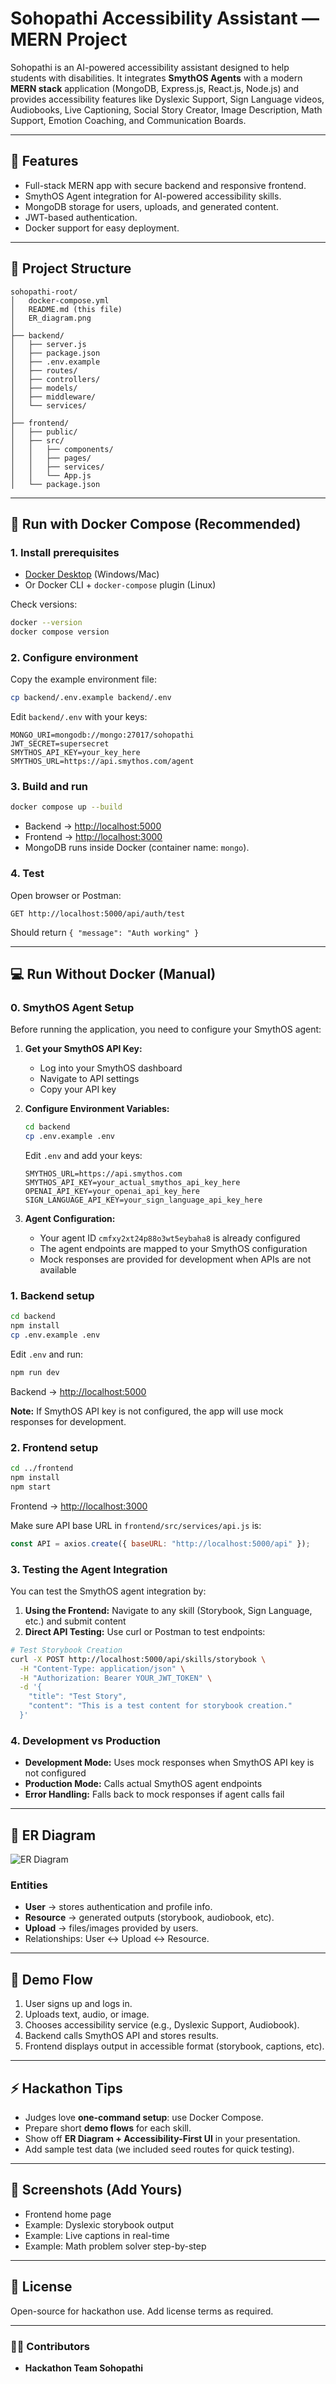 # Sohopathi Accessibility Assistant — MERN Project

Sohopathi is an AI-powered accessibility assistant designed to help students with disabilities. It integrates **SmythOS Agents** with a modern **MERN stack** application (MongoDB, Express.js, React.js, Node.js) and provides accessibility features like Dyslexic Support, Sign Language videos, Audiobooks, Live Captioning, Social Story Creator, Image Description, Math Support, Emotion Coaching, and Communication Boards.

---

## 🚀 Features

* Full-stack MERN app with secure backend and responsive frontend.
* SmythOS Agent integration for AI-powered accessibility skills.
* MongoDB storage for users, uploads, and generated content.
* JWT-based authentication.
* Docker support for easy deployment.

---

## 📂 Project Structure

```
sohopathi-root/
│   docker-compose.yml
│   README.md (this file)
│   ER_diagram.png
│
├── backend/
│   ├── server.js
│   ├── package.json
│   ├── .env.example
│   ├── routes/
│   ├── controllers/
│   ├── models/
│   ├── middleware/
│   └── services/
│
├── frontend/
│   ├── public/
│   ├── src/
│   │   ├── components/
│   │   ├── pages/
│   │   ├── services/
│   │   └── App.js
│   └── package.json
```

---

## 🐳 Run with Docker Compose (Recommended)

### 1. Install prerequisites

* [Docker Desktop](https://www.docker.com/products/docker-desktop) (Windows/Mac)
* Or Docker CLI + `docker-compose` plugin (Linux)

Check versions:

```bash
docker --version
docker compose version
```

### 2. Configure environment

Copy the example environment file:

```bash
cp backend/.env.example backend/.env
```

Edit `backend/.env` with your keys:

```env
MONGO_URI=mongodb://mongo:27017/sohopathi
JWT_SECRET=supersecret
SMYTHOS_API_KEY=your_key_here
SMYTHOS_URL=https://api.smythos.com/agent
```

### 3. Build and run

```bash
docker compose up --build
```

* Backend → [http://localhost:5000](http://localhost:5000)
* Frontend → [http://localhost:3000](http://localhost:3000)
* MongoDB runs inside Docker (container name: `mongo`).

### 4. Test

Open browser or Postman:

```http
GET http://localhost:5000/api/auth/test
```

Should return `{ "message": "Auth working" }`

---

## 💻 Run Without Docker (Manual)

### 0. SmythOS Agent Setup

Before running the application, you need to configure your SmythOS agent:

1. **Get your SmythOS API Key:**
   - Log into your SmythOS dashboard
   - Navigate to API settings
   - Copy your API key

2. **Configure Environment Variables:**
   ```bash
   cd backend
   cp .env.example .env
   ```
   
   Edit `.env` and add your keys:
   ```env
   SMYTHOS_URL=https://api.smythos.com
   SMYTHOS_API_KEY=your_actual_smythos_api_key_here
   OPENAI_API_KEY=your_openai_api_key_here
   SIGN_LANGUAGE_API_KEY=your_sign_language_api_key_here
   ```

3. **Agent Configuration:**
   - Your agent ID `cmfxy2xt24p88o3wt5eybaha8` is already configured
   - The agent endpoints are mapped to your SmythOS configuration
   - Mock responses are provided for development when APIs are not available

### 1. Backend setup

```bash
cd backend
npm install
cp .env.example .env
```

Edit `.env` and run:

```bash
npm run dev
```

Backend → [http://localhost:5000](http://localhost:5000)

**Note:** If SmythOS API key is not configured, the app will use mock responses for development.

### 2. Frontend setup

```bash
cd ../frontend
npm install
npm start
```

Frontend → [http://localhost:3000](http://localhost:3000)

Make sure API base URL in `frontend/src/services/api.js` is:

```js
const API = axios.create({ baseURL: "http://localhost:5000/api" });
```

### 3. Testing the Agent Integration

You can test the SmythOS agent integration by:

1. **Using the Frontend:** Navigate to any skill (Storybook, Sign Language, etc.) and submit content
2. **Direct API Testing:** Use curl or Postman to test endpoints:

```bash
# Test Storybook Creation
curl -X POST http://localhost:5000/api/skills/storybook \
  -H "Content-Type: application/json" \
  -H "Authorization: Bearer YOUR_JWT_TOKEN" \
  -d '{
    "title": "Test Story",
    "content": "This is a test content for storybook creation."
  }'
```

### 4. Development vs Production

- **Development Mode:** Uses mock responses when SmythOS API key is not configured
- **Production Mode:** Calls actual SmythOS agent endpoints
- **Error Handling:** Falls back to mock responses if agent calls fail

---

## 📖 ER Diagram

![ER Diagram](./ER_diagram.png)

### Entities

* **User** → stores authentication and profile info.
* **Resource** → generated outputs (storybook, audiobook, etc).
* **Upload** → files/images provided by users.
* Relationships: User ↔ Upload ↔ Resource.

---

## 🎨 Demo Flow

1. User signs up and logs in.
2. Uploads text, audio, or image.
3. Chooses accessibility service (e.g., Dyslexic Support, Audiobook).
4. Backend calls SmythOS API and stores results.
5. Frontend displays output in accessible format (storybook, captions, etc).

---

## ⚡ Hackathon Tips

* Judges love **one-command setup**: use Docker Compose.
* Prepare short **demo flows** for each skill.
* Show off **ER Diagram + Accessibility-First UI** in your presentation.
* Add sample test data (we included seed routes for quick testing).

---

## 📸 Screenshots (Add Yours)

* Frontend home page
* Example: Dyslexic storybook output
* Example: Live captions in real-time
* Example: Math problem solver step-by-step

---

## 📜 License

Open-source for hackathon use. Add license terms as required.

---

### 👩‍💻 Contributors

* **Hackathon Team Sohopathi**
